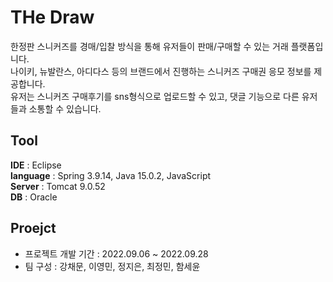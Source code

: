 # THe Draw
한정판 스니커즈를 경매/입찰 방식을 통해 유저들이 판매/구매할 수 있는 거래 플랫폼입니다. <br/>
나이키, 뉴발란스, 아디다스 등의 브랜드에서 진행하는 스니커즈 구매권 응모 정보를 제공합니다. <br/>
유저는 스니커즈 구매후기를 sns형식으로 업로드할 수 있고, 댓글 기능으로 다른 유저들과 소통할 수 있습니다.

## Tool
**IDE** : Eclipse <br/>
**language** : Spring 3.9.14,  Java 15.0.2, JavaScript  <br/>
**Server** : Tomcat 9.0.52 <br/>
**DB** : Oracle 

## Proejct
* 프로젝트 개발 기간 : 2022.09.06  ~ 2022.09.28
* 팀 구성 : 강채문, 이영민, 정지은, 최정민, 함세윤
